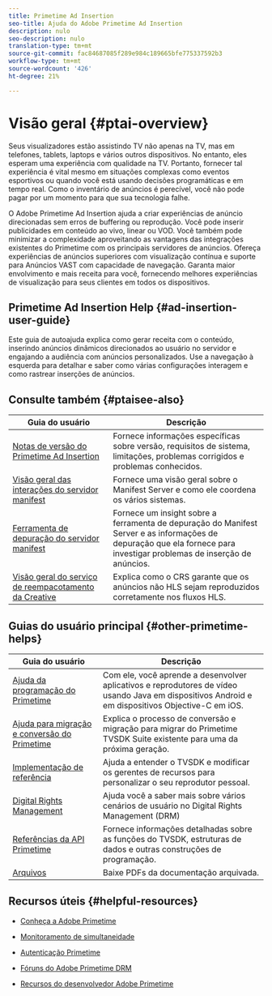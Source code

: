 ```yaml
---
title: Primetime Ad Insertion
seo-title: Ajuda do Adobe Primetime Ad Insertion
description: nulo
seo-description: nulo
translation-type: tm+mt
source-git-commit: fac84687085f289e984c189665bfe775337592b3
workflow-type: tm+mt
source-wordcount: '426'
ht-degree: 21%

---
```



# Visão geral {#ptai-overview}

Seus visualizadores estão assistindo TV não apenas na TV, mas em telefones, tablets, laptops e vários outros dispositivos. No entanto, eles esperam uma experiência com qualidade na TV. Portanto, fornecer tal experiência é vital mesmo em situações complexas como eventos esportivos ou quando você está usando decisões programáticas e em tempo real. Como o inventário de anúncios é perecível, você não pode pagar por um momento para que sua tecnologia falhe.

O Adobe Primetime Ad Insertion ajuda a criar experiências de anúncio direcionadas sem erros de buffering ou reprodução. Você pode inserir publicidades em conteúdo ao vivo, linear ou VOD. Você também pode minimizar a complexidade aproveitando as vantagens das integrações existentes do Primetime com os principais servidores de anúncios. Ofereça experiências de anúncios superiores com visualização contínua e suporte para Anúncios VAST com capacidade de navegação. Garanta maior envolvimento e mais receita para você, fornecendo melhores experiências de visualização para seus clientes em todos os dispositivos.

## Primetime Ad Insertion Help {#ad-insertion-user-guide}

Este guia de autoajuda explica como gerar receita com o conteúdo, inserindo anúncios dinâmicos direcionados ao usuário no servidor e engajando a audiência com anúncios personalizados. Use a navegação à esquerda para detalhar e saber como várias configurações interagem e como rastrear inserções de anúncios.

## Consulte também {#ptaisee-also}

| Guia do usuário | Descrição |
|---|---|
| [Notas de versão do Primetime Ad Insertion](../release-notes/ptai-19x-release-notes.md) | Fornece informações específicas sobre versão, requisitos de sistema, limitações, problemas corrigidos e problemas conhecidos. |
| [Visão geral das interações do servidor manifest](msapi-topics/ms-overview.md) | Fornece uma visão geral sobre o Manifest Server e como ele coordena os vários sistemas. |
| [Ferramenta de depuração do servidor manifest](manifest-server-debugging-tool.md) | Fornece um insight sobre a ferramenta de depuração do Manifest Server e as informações de depuração que ela fornece para investigar problemas de inserção de anúncios. |
| [Visão geral do serviço de reempacotamento da Creative](creative-repackaging-service/crs-overview.md) | Explica como o CRS garante que os anúncios não HLS sejam reproduzidos corretamente nos fluxos HLS. |

## Guias do usuário principal {#other-primetime-helps}

| Guia do usuário | Descrição |
|---|---|
| [Ajuda da programação do Primetime](../programming/home.md) | Com ele, você aprende a desenvolver aplicativos e reprodutores de vídeo usando Java em dispositivos Android e em dispositivos Objective-C em iOS. |
| [Ajuda para migração e conversão do Primetime](../migration-guides/home.md) | Explica o processo de conversão e migração para migrar do Primetime TVSDK Suite existente para uma da próxima geração. |
| [Implementação de referência](../android-reference-implementation/home.md) | Ajuda a entender o TVSDK e modificar os gerentes de recursos para personalizar o seu reprodutor pessoal. |
| [Digital Rights Management](../digital-rights-management/home.md) | Ajuda você a saber mais sobre vários cenários de usuário no Digital Rights Management (DRM) |
| [Referências da API Primetime](../reference/api-references.md) | Fornece informações detalhadas sobre as funções do TVSDK, estruturas de dados e outras construções de programação. |
| [Arquivos](https://helpx.adobe.com/primetime/archives.html) | Baixe PDFs da documentação arquivada. |

## Recursos úteis {#helpful-resources}

* [Conheça a Adobe Primetime](https://www.adobe.com/in/marketing/primetime.html)

* [Monitoramento de simultaneidade](https://tve.helpdocsonline.com/concurrency-monitoring-introduction)

* [Autenticação Primetime](https://tve.helpdocsonline.com/home)

* [Fóruns do Adobe Primetime DRM](https://forums.adobe.com/community/adobe_access)

* [Recursos do desenvolvedor Adobe Primetime](https://www.adobe.com/devnet/primetime.html)